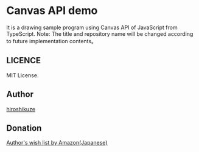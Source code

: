 # Canvas API demo

It is a drawing sample program using Canvas API of JavaScript from TypeScript.
Note: The title and repository name will be changed according to future implementation contents。

## LICENCE

MIT License.

## Author

[hiroshikuze](https://github.com/hiroshikuze)

## Donation

[Author's wish list by Amazon(Japanese)](https://www.amazon.jp/hz/wishlist/ls/5BAWD0LZ89V9?ref_=wl_share)
